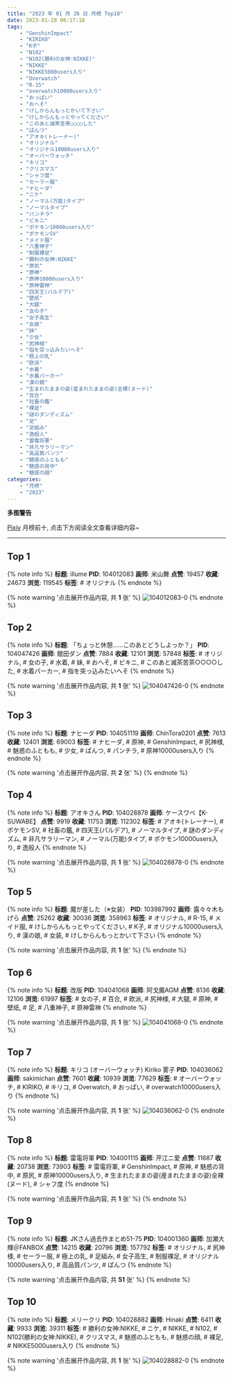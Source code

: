 ```yaml
---
title: "2023 年 01 月 26 日 月榜 Top10"
date: 2023-01-28 06:17:18
tags:
    - "GenshinImpact"
    - "KIRIKO"
    - "K子"
    - "N102"
    - "N102(勝利の女神:NIKKE)"
    - "NIKKE"
    - "NIKKE5000users入り"
    - "Overwatch"
    - "R-15"
    - "overwatch10000users入り"
    - "おっぱい"
    - "おへそ"
    - "けしからんもっとかいて下さい"
    - "けしからんもっとやってください"
    - "このあと滅茶苦茶○○○○した"
    - "ぱんつ"
    - "アオキ(トレーナー)"
    - "オリジナル"
    - "オリジナル10000users入り"
    - "オーバーウォッチ"
    - "キリコ"
    - "クリスマス"
    - "シャフ度"
    - "セーラー服"
    - "ナヒーダ"
    - "ニケ"
    - "ノーマル(万能)タイプ"
    - "ノーマルタイプ"
    - "パンチラ"
    - "ビキニ"
    - "ポケモン10000users入り"
    - "ポケモンSV"
    - "メイド服"
    - "八重神子"
    - "制服裸足"
    - "勝利の女神:NIKKE"
    - "原尻"
    - "原神"
    - "原神10000users入り"
    - "原神雷神"
    - "四天王(パルデア)"
    - "壁纸"
    - "大腿"
    - "女の子"
    - "女子高生"
    - "女装"
    - "妹"
    - "少女"
    - "尻神様"
    - "指を突っ込みたいへそ"
    - "極上の乳"
    - "欧派"
    - "水着"
    - "水着パーカー"
    - "漢の娘"
    - "生まれたままの姿(産まれたままの姿)全裸(ヌード)"
    - "百合"
    - "社畜の鑑"
    - "裸足"
    - "謎のダンディズム"
    - "足"
    - "足組み"
    - "逸般人"
    - "雷電将軍"
    - "非凡サラリーマン"
    - "高品質パンツ"
    - "魅惑のふともも"
    - "魅惑の背中"
    - "魅惑の顔"
categories:
    - "月榜"
    - "2023"
---
```


<i class="fa fa-triangle-exclamation"></i>**多图警告**<i class="fa fa-triangle-exclamation"></i>

[Pixiv](https://www.pixiv.net/) 月榜前十, 点击下方阅读全文查看详细内容~

<!-- more -->

---

## Top 1

{% note info %}
**标题**: illume
**PID**: 104012083 **画师**: 米山舞
**点赞**: 19457 **收藏**: 24673 **浏览**: 119545
**标签**: # オリジナル
{% endnote %}

{% note warning '点击展开作品内容, 共 **1** 张' %}
![104012083-0](https://i.pixiv.re/img-original/img/2022/12/29/12/34/18/104012083_p0.jpg)
{% endnote %}

## Top 2

{% note info %}
**标题**: 「ちょっと休憩……このあとどうしよっか？」
**PID**: 104047426 **画师**: 館田ダン
**点赞**: 7884 **收藏**: 12101 **浏览**: 57848
**标签**: # オリジナル, # 女の子, # 水着, # 妹, # おへそ, # ビキニ, # このあと滅茶苦茶○○○○した, # 水着パーカー, # 指を突っ込みたいへそ
{% endnote %}

{% note warning '点击展开作品内容, 共 **1** 张' %}
![104047426-0](https://i.pixiv.re/img-original/img/2022/12/30/17/59/32/104047426_p0.png)
{% endnote %}

## Top 3

{% note info %}
**标题**: ナヒーダ
**PID**: 104051119 **画师**: ChinTora0201
**点赞**: 7613 **收藏**: 12401 **浏览**: 69003
**标签**: # ナヒーダ, # 原神, # GenshinImpact, # 尻神様, # 魅惑のふともも, # 少女, # ぱんつ, # パンチラ, # 原神10000users入り
{% endnote %}

{% note warning '点击展开作品内容, 共 **2** 张' %}
{% endnote %}

## Top 4

{% note info %}
**标题**: アオキさん
**PID**: 104028878 **画师**: ケースワベ【K-SUWABE】
**点赞**: 9919 **收藏**: 11753 **浏览**: 112302
**标签**: # アオキ(トレーナー), # ポケモンSV, # 社畜の鑑, # 四天王(パルデア), # ノーマルタイプ, # 謎のダンディズム, # 非凡サラリーマン, # ノーマル(万能)タイプ, # ポケモン10000users入り, # 逸般人
{% endnote %}

{% note warning '点击展开作品内容, 共 **1** 张' %}
![104028878-0](https://i.pixiv.re/img-original/img/2022/12/30/00/00/10/104028878_p0.jpg)
{% endnote %}

## Top 5

{% note info %}
**标题**: 魔が差した（※女装）
**PID**: 103987992 **画师**: 露々々木もげら
**点赞**: 25262 **收藏**: 30036 **浏览**: 358963
**标签**: # オリジナル, # R-15, # メイド服, # けしからんもっとやってください, # K子, # オリジナル10000users入り, # 漢の娘, # 女装, # けしからんもっとかいて下さい
{% endnote %}

{% note warning '点击展开作品内容, 共 **1** 张' %}
{% endnote %}

## Top 6

{% note info %}
**标题**: 改版
**PID**: 104041068 **画师**: 阿戈魔AGM
**点赞**: 8136 **收藏**: 12106 **浏览**: 61997
**标签**: # 女の子, # 百合, # 欧派, # 尻神様, # 大腿, # 原神, # 壁纸, # 足, # 八重神子, # 原神雷神
{% endnote %}

{% note warning '点击展开作品内容, 共 **1** 张' %}
![104041068-0](https://i.pixiv.re/img-original/img/2022/12/30/12/49/53/104041068_p0.jpg)
{% endnote %}

## Top 7

{% note info %}
**标题**: キリコ (オーバーウォッチ) Kiriko 雾子
**PID**: 104036062 **画师**: sakimichan
**点赞**: 7601 **收藏**: 10939 **浏览**: 77629
**标签**: # オーバーウォッチ, # KIRIKO, # キリコ, # Overwatch, # おっぱい, # overwatch10000users入り
{% endnote %}

{% note warning '点击展开作品内容, 共 **1** 张' %}
![104036062-0](https://i.pixiv.re/img-original/img/2022/12/30/07/33/18/104036062_p0.jpg)
{% endnote %}

## Top 8

{% note info %}
**标题**: 雷電将軍
**PID**: 104001115 **画师**: 芹江ニ愛
**点赞**: 11687 **收藏**: 20738 **浏览**: 73903
**标签**: # 雷電将軍, # GenshinImpact, # 原神, # 魅惑の背中, # 原尻, # 原神10000users入り, # 生まれたままの姿(産まれたままの姿)全裸(ヌード), # シャフ度
{% endnote %}

{% note warning '点击展开作品内容, 共 **1** 张' %}
{% endnote %}

## Top 9

{% note info %}
**标题**: JKさん過去作まとめ51-75
**PID**: 104001360 **画师**: 加瀬大輝＠FANBOX
**点赞**: 14215 **收藏**: 20796 **浏览**: 157792
**标签**: # オリジナル, # 尻神様, # セーラー服, # 極上の乳, # 足組み, # 女子高生, # 制服裸足, # オリジナル10000users入り, # 高品質パンツ, # ぱんつ
{% endnote %}

{% note warning '点击展开作品内容, 共 **51** 张' %}
{% endnote %}

## Top 10

{% note info %}
**标题**: メリークリ
**PID**: 104028882 **画师**: Hinaki
**点赞**: 6411 **收藏**: 9933 **浏览**: 39311
**标签**: # 勝利の女神:NIKKE, # ニケ, # NIKKE, # N102, # N102(勝利の女神:NIKKE), # クリスマス, # 魅惑のふともも, # 魅惑の顔, # 裸足, # NIKKE5000users入り
{% endnote %}

{% note warning '点击展开作品内容, 共 **1** 张' %}
![104028882-0](https://i.pixiv.re/img-original/img/2022/12/30/00/00/11/104028882_p0.jpg)
{% endnote %}
